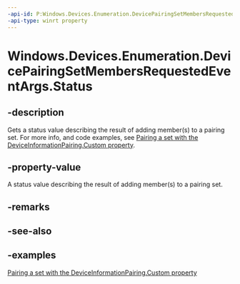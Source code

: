 ```yaml
---
-api-id: P:Windows.Devices.Enumeration.DevicePairingSetMembersRequestedEventArgs.Status
-api-type: winrt property
---
```


# Windows.Devices.Enumeration.DevicePairingSetMembersRequestedEventArgs.Status

<!--
public Windows.Devices.Enumeration.DevicePairingAddPairingSetMemberStatus Status { get; }
-->


## -description

Gets a status value describing the result of adding member(s) to a pairing set. For more info, and code examples, see [Pairing a set with the DeviceInformationPairing.Custom property](/windows/uwp/devices-sensors/pairing-a-set).

## -property-value

A status value describing the result of adding member(s) to a pairing set.

## -remarks

## -see-also

## -examples

[Pairing a set with the DeviceInformationPairing.Custom property](/windows/uwp/devices-sensors/pairing-a-set)
